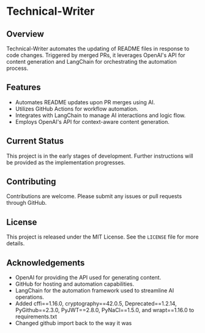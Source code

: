 # Technical-Writer

## Overview
Technical-Writer automates the updating of README files in response to code changes. Triggered by merged PRs, it leverages OpenAI's API for content generation and LangChain for orchestrating the automation process.

## Features
- Automates README updates upon PR merges using AI.
- Utilizes GitHub Actions for workflow automation.
- Integrates with LangChain to manage AI interactions and logic flow.
- Employs OpenAI's API for context-aware content generation.

## Current Status
This project is in the early stages of development. Further instructions will be provided as the implementation progresses.

## Contributing
Contributions are welcome. Please submit any issues or pull requests through GitHub.

## License
This project is released under the MIT License. See the `LICENSE` file for more details.

## Acknowledgements
- OpenAI for providing the API used for generating content.
- GitHub for hosting and automation capabilities.
- LangChain for the automation framework used to streamline AI operations.
- Added cffi==1.16.0, cryptography==42.0.5, Deprecated==1.2.14, PyGithub==2.3.0, PyJWT==2.8.0, PyNaCl==1.5.0, and wrapt==1.16.0 to requirements.txt
- Changed github import back to the way it was